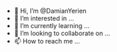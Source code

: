 - 👋 Hi, I’m @DamianYerien
- 👀 I’m interested in ...
- 🌱 I’m currently learning ...
- 💞️ I’m looking to collaborate on ...
- 📫 How to reach me ...

<!---
DamianYerien/DamianYerien is a ✨ special ✨ repository because its `README.md` (this file) appears on your GitHub profile.
You can click the Preview link to take a look at your changes.
--->

